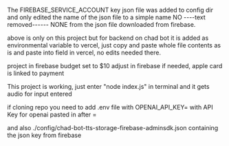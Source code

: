 The FIREBASE_SERVICE_ACCOUNT key json file was added to config dir and only edited the name of the json file to a simple name
NO ----text removed------ NONE from the json file downloaded from firebase.

above is only on this project but for backend on chad bot it is added as environmental variable to vercel, just copy and paste whole file contents as is and paste into field in vercel, no edits needed there.

project in firebase budget set to $10 adjust in firebase if needed, apple card is linked to payment

This project is working, just enter "node index.js" in terminal and it gets audio for input entered

if cloning repo you need to add .env file with OPENAI_API_KEY=   with API Key for openai pasted in after =

and also ./config/chad-bot-tts-storage-firebase-adminsdk.json     containing the json key from firebase

